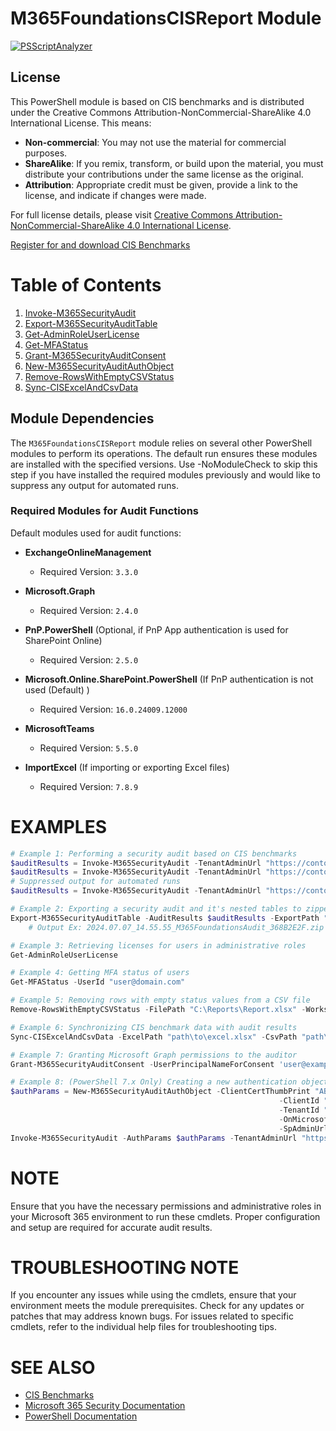 # M365FoundationsCISReport Module
[![PSScriptAnalyzer](https://github.com/CriticalSolutionsNetwork/M365FoundationsCISReport/actions/workflows/powershell.yml/badge.svg)](https://github.com/CriticalSolutionsNetwork/M365FoundationsCISReport/actions/workflows/powershell.yml)
## License

This PowerShell module is based on CIS benchmarks and is distributed under the Creative Commons Attribution-NonCommercial-ShareAlike 4.0 International License. This means:

- **Non-commercial**: You may not use the material for commercial purposes.
- **ShareAlike**: If you remix, transform, or build upon the material, you must distribute your contributions under the same license as the original.
- **Attribution**: Appropriate credit must be given, provide a link to the license, and indicate if changes were made.

For full license details, please visit [Creative Commons Attribution-NonCommercial-ShareAlike 4.0 International License](https://creativecommons.org/licenses/by-nc-sa/4.0/deed.en).

[Register for and download CIS Benchmarks](https://www.cisecurity.org/cis-benchmarks)
# Table of Contents
1. [Invoke-M365SecurityAudit](#Invoke-M365SecurityAudit)
2. [Export-M365SecurityAuditTable](#Export-M365SecurityAuditTable)
3. [Get-AdminRoleUserLicense](#Get-AdminRoleUserLicense)
4. [Get-MFAStatus](#Get-MFAStatus)
5. [Grant-M365SecurityAuditConsent](#Grant-M365SecurityAuditConsent)
6. [New-M365SecurityAuditAuthObject](#New-M365SecurityAuditAuthObject)
7. [Remove-RowsWithEmptyCSVStatus](#Remove-RowsWithEmptyCSVStatus)
8. [Sync-CISExcelAndCsvData](#Sync-CISExcelAndCsvData)

## Module Dependencies

The `M365FoundationsCISReport` module relies on several other PowerShell modules to perform its operations. The default run ensures these modules are installed with the specified versions. Use -NoModuleCheck to skip this step if you have installed the required modules previously and would like to suppress any output for automated runs.

### Required Modules for Audit Functions

Default modules used for audit functions:

- **ExchangeOnlineManagement**
  - Required Version: `3.3.0`

- **Microsoft.Graph**
  - Required Version: `2.4.0`

- **PnP.PowerShell** (Optional, if PnP App authentication is used for SharePoint Online)
  - Required Version: `2.5.0`

- **Microsoft.Online.SharePoint.PowerShell** (If PnP authentication is not used (Default) )
  - Required Version: `16.0.24009.12000`

- **MicrosoftTeams**
  - Required Version: `5.5.0`

- **ImportExcel** (If importing or exporting Excel files)
  - Required Version: `7.8.9`

# EXAMPLES

```powershell
# Example 1: Performing a security audit based on CIS benchmarks
$auditResults = Invoke-M365SecurityAudit -TenantAdminUrl "https://contoso-admin.sharepoint.com"
$auditResults = Invoke-M365SecurityAudit -TenantAdminUrl "https://contoso-admin.sharepoint.com" -DomainName "contoso.com" -ApprovedCloudStorageProviders "DropBox" -ApprovedFederatedDomains "northwind.com"
# Suppressed output for automated runs
$auditResults = Invoke-M365SecurityAudit -TenantAdminUrl "https://contoso-admin.sharepoint.com" -NoModuleCheck -NoModuleCheck -DoNotConfirmConnections -Confirm:$false

# Example 2: Exporting a security audit and it's nested tables to zipped CSV files
Export-M365SecurityAuditTable -AuditResults $auditResults -ExportPath "C:\temp" -ExportOriginalTests -ExportNestedTables
    # Output Ex: 2024.07.07_14.55.55_M365FoundationsAudit_368B2E2F.zip

# Example 3: Retrieving licenses for users in administrative roles
Get-AdminRoleUserLicense

# Example 4: Getting MFA status of users
Get-MFAStatus -UserId "user@domain.com"

# Example 5: Removing rows with empty status values from a CSV file
Remove-RowsWithEmptyCSVStatus -FilePath "C:\Reports\Report.xlsx" -WorksheetName "Sheet1"

# Example 6: Synchronizing CIS benchmark data with audit results
Sync-CISExcelAndCsvData -ExcelPath "path\to\excel.xlsx" -CsvPath "path\to\data.csv" -SheetName "Combined Profiles"

# Example 7: Granting Microsoft Graph permissions to the auditor
Grant-M365SecurityAuditConsent -UserPrincipalNameForConsent 'user@example.com'

# Example 8: (PowerShell 7.x Only) Creating a new authentication object for the security audit for app-based authentication.
$authParams = New-M365SecurityAuditAuthObject -ClientCertThumbPrint "ABCDEF1234567890ABCDEF1234567890ABCDEF12" `
                                                            -ClientId "12345678-1234-1234-1234-123456789012" `
                                                            -TenantId "12345678-1234-1234-1234-123456789012" `
                                                            -OnMicrosoftUrl "yourcompany.onmicrosoft.com" `
                                                            -SpAdminUrl "https://yourcompany-admin.sharepoint.com"
Invoke-M365SecurityAudit -AuthParams $authParams -TenantAdminUrl "https://yourcompany-admin.sharepoint.com"
```

# NOTE
Ensure that you have the necessary permissions and administrative roles in your Microsoft 365 environment to run these cmdlets. Proper configuration and setup are required for accurate audit results.

# TROUBLESHOOTING NOTE
If you encounter any issues while using the cmdlets, ensure that your environment meets the module prerequisites. Check for any updates or patches that may address known bugs. For issues related to specific cmdlets, refer to the individual help files for troubleshooting tips.

# SEE ALSO
- [CIS Benchmarks](https://www.cisecurity.org/cis-benchmarks/)
- [Microsoft 365 Security Documentation](https://docs.microsoft.com/en-us/microsoft-365/security/)
- [PowerShell Documentation](https://docs.microsoft.com/en-us/powershell/)
